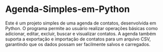 # Agenda-Simples-em-Python
Este é um projeto simples de uma agenda de contatos, desenvolvida em Python. O programa permite ao usuário realizar operações básicas como adicionar, editar, excluir, buscar e visualizar contatos. A agenda também suporta a exportação e importação de contatos para um arquivo CSV, garantindo que os dados possam ser facilmente salvos e carregados.
